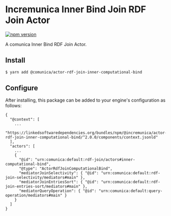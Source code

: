 # Incremunica Inner Bind Join RDF Join Actor

[![npm version](https://badge.fury.io/js/@incremunica%2Factor-rdf-join-inner-computational-bind.svg)](https://badge.fury.io/js/@incremunica%2Factor-rdf-join-inner-computational-bind)

A comunica Inner Bind RDF Join Actor.

## Install

```bash
$ yarn add @comunica/actor-rdf-join-inner-computational-bind
```

## Configure

After installing, this package can be added to your engine's configuration as follows:
```text
{
  "@context": [
    ...
    "https://linkedsoftwaredependencies.org/bundles/npm/@incremunica/actor-rdf-join-inner-computational-bind/^2.0.0/components/context.jsonld"
  ],
  "actors": [
    ...
    {
      "@id": "urn:comunica:default:rdf-join/actors#inner-computational-bind",
      "@type": "ActorRdfJoinComputationalBind",
      "mediatorJoinSelectivity": { "@id": "urn:comunica:default:rdf-join-selectivity/mediators#main" },
      "mediatorJoinEntriesSort": { "@id": "urn:comunica:default:rdf-join-entries-sort/mediators#main" },
      "mediatorQueryOperation": { "@id": "urn:comunica:default:query-operation/mediators#main" }
    }
  ]
}
```
